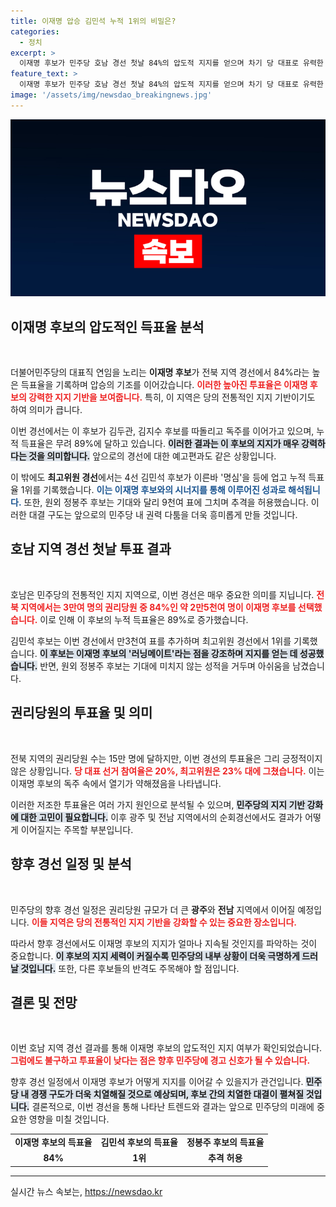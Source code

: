 ```yaml
---
title: 이재명 압승 김민석 누적 1위의 비밀은?
categories:
  - 정치
excerpt: >
  이재명 후보가 민주당 호남 경선 첫날 84%의 압도적 지지를 얻으며 차기 당 대표로 유력한 고지에 올랐습니다. 김민석 후보는 최고위원 경선에서 1위를 차지, 이 후보의 러닝메이트로서 존재감을 드러냈습니다. 민주당의 미래가 기대됩니다!
feature_text: >
  이재명 후보가 민주당 호남 경선 첫날 84%의 압도적 지지를 얻으며 차기 당 대표로 유력한 고지에 올랐습니다. 김민석 후보는 최고위원 경선에서 1위를 차지, 이 후보의 러닝메이트로서 존재감을 드러냈습니다. 민주당의 미래가 기대됩니다!
image: '/assets/img/newsdao_breakingnews.jpg'
---
```


<p><img src="/assets/img/newsdao_breakingnews.jpg" alt="firstkoreanews 속보" /></p>

<h2 data-ke-size="size26">이재명 후보의 압도적인 득표율 분석</h2>

<p data-ke-size="size16">&nbsp;</p>  

<p>더불어민주당의 대표직 연임을 노리는 <b>이재명 후보</b>가 전북 지역 경선에서 84%라는 높은 득표율을 기록하며 압승의 기조를 이어갔습니다. <b><span style="color: #ee2323;">이러한 높아진 투표율은 이재명 후보의 강력한 지지 기반을 보여줍니다.</span></b> 특히, 이 지역은 당의 전통적인 지지 기반이기도 하여 의미가 큽니다. </p>

<p>이번 경선에서는 이 후보가 김두관, 김지수 후보를 따돌리고 독주를 이어가고 있으며, 누적 득표율은 무려 89%에 달하고 있습니다. <b><span style="background-color: #21538527;">이러한 결과는 이 후보의 지지가 매우 강력하다는 것을 의미합니다.</span></b> 앞으로의 경선에 대한 예고편과도 같은 상황입니다. </p>

<p>이 밖에도 <b>최고위원 경선</b>에서는 4선 김민석 후보가 이른바 '명심'을 등에 업고 누적 득표율 1위를 기록했습니다. <b><span style="color: #1a5490;">이는 이재명 후보와의 시너지를 통해 이루어진 성과로 해석됩니다.</span></b> 또한, 원외 정봉주 후보는 기대와 달리 9천여 표에 그치며 추격을 허용했습니다. 이러한 대결 구도는 앞으로의 민주당 내 권력 다툼을 더욱 흥미롭게 만들 것입니다.</p>

<h2 data-ke-size="size26">호남 지역 경선 첫날 투표 결과</h2>

<p data-ke-size="size16">&nbsp;</p>  

<p>호남은 민주당의 전통적인 지지 지역으로, 이번 경선은 매우 중요한 의미를 지닙니다. <b><span style="color: #ee2323;">전북 지역에서는 3만여 명의 권리당원 중 84%인 약 2만5천여 명이 이재명 후보를 선택했습니다.</span></b> 이로 인해 이 후보의 누적 득표율은 89%로 증가했습니다. </p>

<p>김민석 후보는 이번 경선에서 만3천여 표를 추가하며 최고위원 경선에서 1위를 기록했습니다. <b><span style="background-color: #21538527;">이 후보는 이재명 후보의 '러닝메이트'라는 점을 강조하며 지지를 얻는 데 성공했습니다.</span></b> 반면, 원외 정봉주 후보는 기대에 미치지 않는 성적을 거두며 아쉬움을 남겼습니다.</p>

<h2 data-ke-size="size26">권리당원의 투표율 및 의미</h2>

<p data-ke-size="size16">&nbsp;</p>  

<p>전북 지역의 권리당원 수는 15만 명에 달하지만, 이번 경선의 투표율은 그리 긍정적이지 않은 상황입니다. <b><span style="color: #ee2323;">당 대표 선거 참여율은 20%, 최고위원은 23% 대에 그쳤습니다.</span></b> 이는 이재명 후보의 독주 속에서 열기가 약해졌음을 나타냅니다. </p>

<p>이러한 저조한 투표율은 여러 가지 원인으로 분석될 수 있으며, <b><span style="background-color: #21538527;">민주당의 지지 기반 강화에 대한 고민이 필요합니다.</span></b> 이후 광주 및 전남 지역에서의 순회경선에서도 결과가 어떻게 이어질지는 주목할 부분입니다. </p>

<h2 data-ke-size="size26">향후 경선 일정 및 분석</h2>

<p data-ke-size="size16">&nbsp;</p>  

<p>민주당의 향후 경선 일정은 권리당원 규모가 더 큰 <b>광주</b>와 <b>전남</b> 지역에서 이어질 예정입니다. <b><span style="color: #ee2323;">이들 지역은 당의 전통적인 지지 기반을 강화할 수 있는 중요한 장소입니다.</span></b> </p>

<p>따라서 향후 경선에서도 이재명 후보의 지지가 얼마나 지속될 것인지를 파악하는 것이 중요합니다. <b><span style="background-color: #21538527;">이 후보의 지지 세력이 커질수록 민주당의 내부 상황이 더욱 극명하게 드러날 것입니다.</span></b> 또한, 다른 후보들의 반격도 주목해야 할 점입니다. </p>

<h2 data-ke-size="size26">결론 및 전망</h2>

<p data-ke-size="size16">&nbsp;</p>  

<p>이번 호남 지역 경선 결과를 통해 이재명 후보의 압도적인 지지 여부가 확인되었습니다. <b><span style="color: #ee2323;">그럼에도 불구하고 투표율이 낮다는 점은 향후 민주당에 경고 신호가 될 수 있습니다.</span></b> </p>

<p>향후 경선 일정에서 이재명 후보가 어떻게 지지를 이어갈 수 있을지가 관건입니다. <b><span style="background-color: #21538527;">민주당 내 경쟁 구도가 더욱 치열해질 것으로 예상되며, 후보 간의 치열한 대결이 펼쳐질 것입니다.</span></b> 결론적으로, 이번 경선을 통해 나타난 트렌드와 결과는 앞으로 민주당의 미래에 중요한 영향을 미칠 것입니다. </p>

<p data-ke-size="size16"></p>  

<table>
<tr>
<td style="text-align: center; height: 17px;"><b>이재명 후보의 득표율</b></td>
<td style="text-align: center; height: 17px;"><b>김민석 후보의 득표율</b></td>
<td style="text-align: center; height: 17px;"><b>정봉주 후보의 득표율</b></td>
</tr>
<tr>
<td style="text-align: center; height: 17px;"><b>84%</b></td>
<td style="text-align: center; height: 17px;"><b>1위</b></td>
<td style="text-align: center; height: 17px;"><b>추격 허용</b></td>
</tr>
</table>

<hr/>
실시간 뉴스 속보는, <a href="https://newsdao.kr" rel="dofollow">https://newsdao.kr</a>


